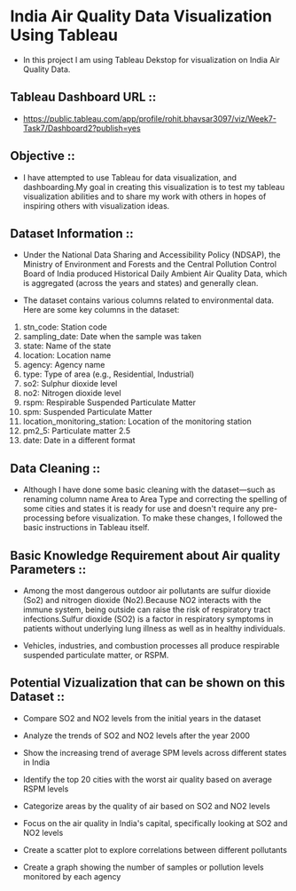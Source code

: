 # India Air Quality Data Visualization Using Tableau

- In this project I am using Tableau Dekstop for visualization on India Air Quality Data.

## Tableau Dashboard URL :: 

- https://public.tableau.com/app/profile/rohit.bhavsar3097/viz/Week7-Task7/Dashboard2?publish=yes

## Objective ::

- I have attempted to use Tableau for data visualization, and dashboarding.My goal in creating this visualization is to test my tableau visualization abilities and to share my work with others in hopes of inspiring others with visualization ideas.

## Dataset Information ::

- Under the National Data Sharing and Accessibility Policy (NDSAP), the Ministry of Environment and Forests and the Central Pollution Control Board of India produced Historical Daily Ambient Air Quality Data, which is aggregated (across the years and states) and generally clean.

- The dataset contains various columns related to environmental data. Here are some key columns in the dataset:

1. stn_code: Station code
2. sampling_date: Date when the sample was taken
3. state: Name of the state
4. location: Location name
5. agency: Agency name
6. type: Type of area (e.g., Residential, Industrial)
7. so2: Sulphur dioxide level
8. no2: Nitrogen dioxide level
9. rspm: Respirable Suspended Particulate Matter
10. spm: Suspended Particulate Matter
11. location_monitoring_station: Location of the monitoring station
12. pm2_5: Particulate matter 2.5
13. date: Date in a different format

## Data Cleaning ::

- Although I have done some basic cleaning with the dataset—such as renaming column name Area to Area Type and correcting the spelling of some cities and states it is ready for use and doesn't require any pre-processing before visualization. To make these changes, I followed the basic instructions in Tableau itself.

## Basic Knowledge Requirement about Air quality Parameters ::

- Among the most dangerous outdoor air pollutants are sulfur dioxide (So2) and nitrogen dioxide (No2).Because NO2 interacts with the immune system, being outside can raise the risk of respiratory tract infections.Sulfur dioxide (SO2) is a factor in respiratory symptoms in patients without underlying lung illness as well as in healthy individuals.

- Vehicles, industries, and combustion processes all produce respirable suspended particulate matter, or RSPM.

## Potential Vizualization that can be shown on this Dataset ::

- Compare SO2 and NO2 levels from the initial years in the dataset

- Analyze the trends of SO2 and NO2 levels after the year 2000

- Show the increasing trend of average SPM levels across different states in India

- Identify the top 20 cities with the worst air quality based on average RSPM levels

- Categorize areas by the quality of air based on SO2 and NO2 levels

- Focus on the air quality in India's capital, specifically looking at SO2 and NO2 levels

- Create a scatter plot to explore correlations between different pollutants

- Create a graph showing the number of samples or pollution levels monitored by each agency
